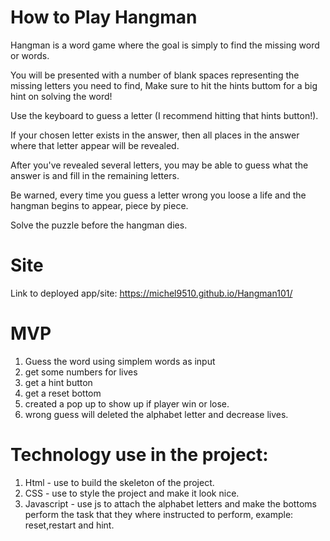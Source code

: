 # How to Play Hangman
Hangman is a word game where the goal is simply to find the missing word or words.

You will be presented with a number of blank spaces representing the missing letters you need to find, Make sure to hit the hints buttom for a big hint on solving the word!

Use the keyboard to guess a letter (I recommend hitting that hints button!).

If your chosen letter exists in the answer, then all places in the answer where that letter appear will be revealed.

After you've revealed several letters, you may be able to guess what the answer is and fill in the remaining letters.

Be warned, every time you guess a letter wrong you loose a life and the hangman begins to appear, piece by piece.

Solve the puzzle before the hangman dies.

# Site

Link to deployed app/site: https://michel9510.github.io/Hangman101/

# MVP
1. Guess the word using simplem words as input
2. get some numbers for lives
3. get a hint button
4. get a reset bottom
5. created a pop up to show up if player win or lose.
6. wrong guess will deleted the alphabet letter and decrease lives.

# Technology use in the project:
1. Html - use to build the skeleton of the project.
2. CSS - use to style the project and make it look nice.
3. Javascript - use js to attach the alphabet letters and make the bottoms perform the task that they where instructed  to perform, example: reset,restart and hint.
